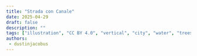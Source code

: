 ```yaml
---
title: "Strada con Canale"
date: 2025-04-29
draft: false
description: ""
tags: ["illustration", "CC BY 4.0", "vertical", "city", "water", "trees", "people"]
authors:
 - dustinjacobus
---
```



